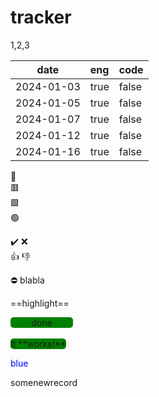 
# tracker
1,2,3

| date       |  eng  |  code  |
|------------|:------|:-------|
| 2024-01-03 | true  |  false |
| 2024-01-05 | true  |  false |
| 2024-01-07 | true  |  false |
| 2024-01-12 | true  |  false |
| 2024-01-16 | true  |  false |

:red_circle:  
:red_square:  
:green_square:  
:green_circle:

:heavy_check_mark:
:x:  
:+1:
:-1:

:no_entry:
blabla

==highlight==

<style>
.button-green{
  width:100px;
  background-color:green;
  border-radius: 5px;
  text-align: center;
}  
</style>
<div class="button-green">done</div>   
<br>
<span class="button-green">It **works!**</span>  

<span style="color:blue">blue</span>

somenewrecord
